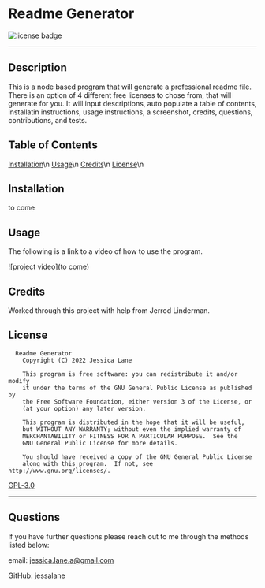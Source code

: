 
  # Readme Generator
  ![license badge](https://img.shields.io/badge/License-gpl-blue.svg)

  -------

  ## Description
  This is a node based program that will generate a professional readme file. There is an option of 4 different free licenses to chose from, that will generate for you. It will input descriptions, auto populate a table of contents, installatin instructions, usage instructions, a screenshot, credits, questions, contributions, and tests.

  ## Table of Contents
  [Installation](#installation)\n
  [Usage](#usage)\n
  [Credits](#credits)\n
  [License](#license)\n

  ## Installation
  to come

  ## Usage
  The following is a link to a video of how to use the program.

  ![project video](to come)
  
  ## Credits
  Worked through this project with help from Jerrod Linderman.

  ## License
  
      Readme Generator
        Copyright (C) 2022 Jessica Lane

        This program is free software: you can redistribute it and/or modify
        it under the terms of the GNU General Public License as published by
        the Free Software Foundation, either version 3 of the License, or
        (at your option) any later version.

        This program is distributed in the hope that it will be useful,
        but WITHOUT ANY WARRANTY; without even the implied warranty of
        MERCHANTABILITY or FITNESS FOR A PARTICULAR PURPOSE.  See the
        GNU General Public License for more details.

        You should have received a copy of the GNU General Public License
        along with this program.  If not, see http://www.gnu.org/licenses/.
      

  [GPL-3.0](https://opensource.org/licenses/GPL-3.0)


  ---

  ## Questions
  If you have further questions please reach out to me through the methods listed below:

  email: jessica.lane.a@gmail.com

  GitHub: jessalane
  
